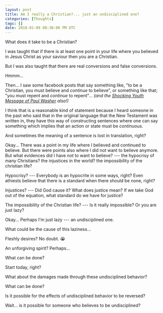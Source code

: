 ```yaml
---
layout: post
title: Am I really a Christian?... just an undisciplined one?
categories: [Thoughts]
tags: []
date: 2018-01-09 08:30:00 PM UTC
---
```


<!-- January 10, 2018 04:30:00 AM Philippine Time -->


What does it take to be a Christian?

I was taught that if there is at least one point in your life where you believed in Jesus Christ as your saviour then you are a Christian.

But I was also taught that there are real conversions and false conversions.

Hmmm...

Then... I saw some facebook posts that say something like, "to be a Christian, you must believe and _continue_ to believe", or something like that; "you must repent and _continue_ to repent"... _(and the [Shocking Youth Message of Paul Washer](/2017/10/16/paul-washer) also!)_

<!--more-->


I think that is a reasonable kind of statement because I heard someone in the past who said that in the original language that the New Testament was written in, they have this way of constructing sentences where one can say something which implies that an action or state must be _continuous_. 

And sometimes the meaning of a sentence is lost in translation, right?

Okay... There was a point in my life where I believed and continued to believe. But there were points also where I did not want to believe anymore. But what evidences did I have _not_ to want to believe? --- the hypocrisy of many Christians? the injustices in the world? the impossibility of the christian life?

Hypocrisy? --- Everybody is an hypocrite in some ways, right? Even athiests believe that there is a standard when there should be none, right?

Injustices? --- Did God cause it? What does justice mean? If we take God out of the equation, what standard do we have for justice?

The impossibility of the Christian life? --- Is it really impossible? Or you are just lazy?

Okay... Perhaps I'm just lazy --- an undisciplined one.

What could be the cause of this laziness...

Fleshly desires? No doubt. :sob:

An unforgiving spirit? Perhaps...

What can be done?

Start today, right?

What about the damages made through these undisciplined behavior?

What can be done?

Is it possible for the effects of undisciplined behavior to be reversed?

Wait... is it possible for someone who believes to be undisciplined?




<!-- 
I have some piano students but it has been a while already since ... and I do not even have the courage to tell them that we will stop the lessons for now.

Perhaps the result of of undisciplined behavior cannot be changed but the person 
 -->
